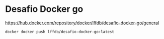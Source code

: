 # Desafio Docker go

<https://hub.docker.com/repository/docker/lffdb/desafio-docker-go/general>

``docker
docker push lffdb/desafio-docker-go:latest
``
